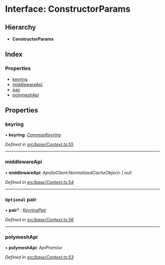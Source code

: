 # Interface: ConstructorParams

## Hierarchy

* **ConstructorParams**

## Index

### Properties

* [keyring](constructorparams.md#keyring)
* [middlewareApi](constructorparams.md#middlewareapi)
* [pair](constructorparams.md#optional-pair)
* [polymeshApi](constructorparams.md#polymeshapi)

## Properties

###  keyring

• **keyring**: *[CommonKeyring](../globals.md#commonkeyring)*

*Defined in [src/base/Context.ts:55](https://github.com/PolymathNetwork/polymesh-sdk/blob/5b409784/src/base/Context.ts#L55)*

___

###  middlewareApi

• **middlewareApi**: *ApolloClient‹NormalizedCacheObject› | null*

*Defined in [src/base/Context.ts:54](https://github.com/PolymathNetwork/polymesh-sdk/blob/5b409784/src/base/Context.ts#L54)*

___

### `Optional` pair

• **pair**? : *[KeyringPair](keyringpair.md)*

*Defined in [src/base/Context.ts:56](https://github.com/PolymathNetwork/polymesh-sdk/blob/5b409784/src/base/Context.ts#L56)*

___

###  polymeshApi

• **polymeshApi**: *ApiPromise*

*Defined in [src/base/Context.ts:53](https://github.com/PolymathNetwork/polymesh-sdk/blob/5b409784/src/base/Context.ts#L53)*
